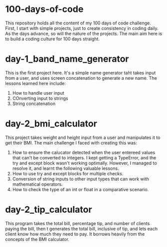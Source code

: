 # 100-days-of-code
This repository holds all the content of my 100 days of code challenge.
First, I start with simple projects, just to create consistency in coding daily.
As the days advance, so will the nature of the projects.
The main aim here is to build a coding culture for 100 days straight.

# day-1_band_name_generator
This is the first project here. It's a simple name generator taht takes input from a user, and uses screen concatenation to generate a new name.
The lessons learned here include:
  1. How to handle user input
  2. COnverting input to strings
  3. String concatenation

# day-2_bmi_calculator
This project takes weight and height input from a user and manipulates it to get their BMI. The main challenge I faced with creating this was:
  1. How to ensure the calucator detected when the user entereed values that can't be converted to integers. I kept getting a         TypeError, and the try and except block wasn't working optimally.
However, I managed to resolve it, and learnt the following valuable lessons.
  1. How to use try and except blocks for multiple checks.
  2. Conversion of string inputs to other input types that can work with mathematical operators.
  3. How to check the type of an int or float in a comparative scenario.

# day-2_tip_calculator
This program takes the total bill, percentage tip, and number of clients paying the bill, then t generates the total bill, inclusive of tip, and lets each client know how much they need to pay. It borrows heavily from the concepts of the BMI calculator.
